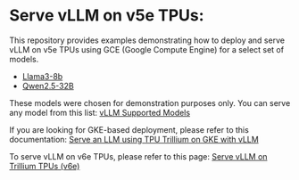 # Serve vLLM on v5e TPUs:

This repository provides examples demonstrating how to deploy and serve vLLM on v5e TPUs using GCE (Google Compute Engine) for a select set of models.

- [Llama3-8b](./Llama3-8b/README.md)
- [Qwen2.5-32B](./Qwen2.5-32B/README.md)

These models were chosen for demonstration purposes only. You can serve any model from this list: [vLLM Supported Models](https://docs.vllm.ai/en/latest/models/supported_models.html)

If you are looking for GKE-based deployment, please refer to this documentation: [Serve an LLM using TPU Trillium on GKE with vLLM](https://cloud.google.com/kubernetes-engine/docs/tutorials/serve-vllm-tpu)

To serve vLLM on v6e TPUs, please refer to this page: [Serve vLLM on Trillium TPUs (v6e)](../../trillium/vLLM/README.md)

